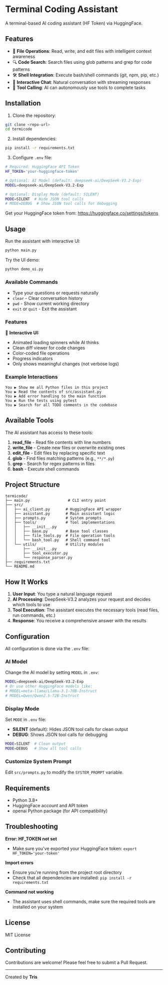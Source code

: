 # Terminal Coding Assistant

A terminal-based AI coding assistant (HF Token) via HuggingFace.

## Features

- 📁 **File Operations**: Read, write, and edit files with intelligent context awareness
- 🔍 **Code Search**: Search files using glob patterns and grep for code patterns
- 🛠️ **Shell Integration**: Execute bash/shell commands (git, npm, pip, etc.)
- 💬 **Interactive Chat**: Natural conversation with streaming responses
- 🤖 **Tool Calling**: AI can autonomously use tools to complete tasks

## Installation

1. Clone the repository:
```bash
git clone <repo-url>
cd termicode
```

2. Install dependencies:
```bash
pip install -r requirements.txt
```

3. Configure `.env` file:
```bash
# Required: HuggingFace API Token
HF_TOKEN='your-huggingface-token'

# Optional: AI Model (default: deepseek-ai/DeepSeek-V3.2-Exp)
MODEL=deepseek-ai/DeepSeek-V3.2-Exp

# Optional: Display Mode (default: SILENT)
MODE=SILENT  # Hide JSON tool calls
# MODE=DEBUG  # Show JSON tool calls for debugging
```

Get your HuggingFace token from: https://huggingface.co/settings/tokens

## Usage

Run the assistant with interactive UI:
```bash
python main.py
```

Try the UI demo:
```bash
python demo_ui.py
```

### Available Commands

- Type your questions or requests naturally
- `clear` - Clear conversation history
- `pwd` - Show current working directory
- `exit` or `quit` - Exit the assistant

### Features

🎨 **Interactive UI:**
- Animated loading spinners while AI thinks
- Clean diff viewer for code changes
- Color-coded file operations
- Progress indicators
- Only shows meaningful changes (not verbose logs)

### Example Interactions

```
You ▶ Show me all Python files in this project
You ▶ Read the contents of src/assistant.py
You ▶ Add error handling to the main function
You ▶ Run the tests using pytest
You ▶ Search for all TODO comments in the codebase
```

## Available Tools

The AI assistant has access to these tools:

1. **read_file** - Read file contents with line numbers
2. **write_file** - Create new files or overwrite existing ones
3. **edit_file** - Edit files by replacing specific text
4. **glob** - Find files matching patterns (e.g., `**/*.py`)
5. **grep** - Search for regex patterns in files
6. **bash** - Execute shell commands

## Project Structure

```
termicode/
├── main.py                 # CLI entry point
├── src/
│   ├── ai_client.py       # HuggingFace API wrapper
│   ├── assistant.py       # Main assistant logic
│   ├── prompts.py         # System prompts
│   ├── tools/             # Tool implementations
│   │   ├── __init__.py
│   │   ├── base.py        # Base tool classes
│   │   ├── file_tools.py  # File operation tools
│   │   └── bash_tool.py   # Shell command tool
│   └── utils/             # Utility modules
│       ├── __init__.py
│       ├── tool_executor.py
│       └── response_parser.py
├── requirements.txt
└── README.md
```

## How It Works

1. **User Input**: You type a natural language request
2. **AI Processing**: DeepSeek-V3.2 analyzes your request and decides which tools to use
3. **Tool Execution**: The assistant executes the necessary tools (read files, run commands, etc.)
4. **Response**: You receive a comprehensive answer with the results

## Configuration

All configuration is done via the `.env` file:

### AI Model

Change the AI model by setting `MODEL` in `.env`:
```bash
MODEL=deepseek-ai/DeepSeek-V3.2-Exp
# Or use other HuggingFace models like:
# MODEL=meta-llama/Llama-3.1-70B-Instruct
# MODEL=Qwen/Qwen2.5-72B-Instruct
```

### Display Mode

Set `MODE` in `.env` file:
- **SILENT** (default): Hides JSON tool calls for clean output
- **DEBUG**: Shows JSON tool calls for debugging

```bash
MODE=SILENT  # Clean output
MODE=DEBUG   # Show all tool calls
```

### Customize System Prompt

Edit `src/prompts.py` to modify the `SYSTEM_PROMPT` variable.

## Requirements

- Python 3.8+
- HuggingFace account and API token
- openai Python package (for API compatibility)

## Troubleshooting

**Error: HF_TOKEN not set**
- Make sure you've exported your HuggingFace token: `export HF_TOKEN='your-token'`

**Import errors**
- Ensure you're running from the project root directory
- Check that all dependencies are installed: `pip install -r requirements.txt`

**Command not working**
- The assistant uses shell commands, make sure the required tools are installed on your system

## License

MIT License

## Contributing

Contributions are welcome! Please feel free to submit a Pull Request.

---

Created by **Tris**
